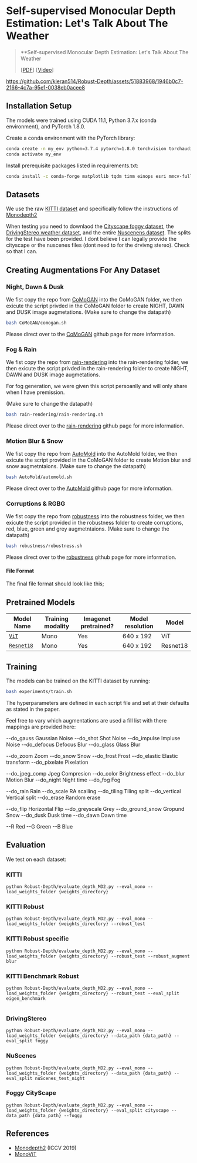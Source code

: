 # Self-supervised Monocular Depth Estimation: Let's Talk About The Weather


 >**Self-supervised Monocular Depth Estimation: Let's Talk About The Weather
 >
 >[[PDF](LINK)] [[Video](LINK)]



https://github.com/kieran514/Robust-Depth/assets/51883968/1946b0c7-2166-4c7a-95e1-0038eb0acee8



## Installation Setup

The models were trained using CUDA 11.1, Python 3.7.x (conda environment), and PyTorch 1.8.0.

Create a conda environment with the PyTorch library:

```bash
conda create -n my_env python=3.7.4 pytorch=1.8.0 torchvision torchaudio cudatoolkit=11.1 -c pytorch -c nvidia
conda activate my_env
```

Install prerequisite packages listed in requirements.txt:

```bash
conda install -c conda-forge matplotlib tqdm timm einops esri mmcv-full esri mmsegmentation
```

## Datasets

We use the raw [KITTI dataset](http://www.cvlibs.net/download.php?file=raw_data_downloader.zip) and specifically follow the instructions of [Monodepth2](https://github.com/nianticlabs/monodepth2)

When testing you need to downlaod the [Cityscape foggy dataset](https://www.cityscapes-dataset.com/downloads/), the [DrivingStereo weather dataset](https://drivingstereo-dataset.github.io/), and the entire [Nuscenens dataset](https://www.nuscenes.org/nuscenes#download). The splits for the test have been provided. I dont believe I can legally provide the cityscape or the nuscenes files (dont need to for the drvivng stereo). Check so that I can. 

## Creating Augmentations For Any Dataset

### Night, Dawn & Dusk
We fist copy the repo from [CoMoGAN](https://github.com/astra-vision/CoMoGAN) into the CoMoGAN folder, we then exicute the script privded in the CoMoGAN folder to create NIGHT, DAWN and DUSK image augmetations. (Make sure to change the datapath)
```bash
bash CoMoGAN/comogan.sh 
```
Please direct over to the [CoMoGAN](https://github.com/astra-vision/CoMoGAN) github page for more information.

### Fog & Rain
We fist copy the repo from [rain-rendering](https://github.com/astra-vision/rain-rendering) into the rain-rendering folder, we then exicute the script privded in the rain-rendering folder to create NIGHT, DAWN and DUSK image augmetations. 

For fog generation, we were given this script persoanlly and will only share when I have premission. 

(Make sure to change the datapath)
```bash
bash rain-rendering/rain-rendering.sh 
```
Please direct over to the [rain-rendering](https://github.com/astra-vision/rain-rendering) github page for more information.

### Motion Blur & Snow
We fist copy the repo from [AutoMold](https://github.com/UjjwalSaxena/Automold--Road-Augmentation-Library) into the AutoMold folder, we then exicute the script provided in the CoMoGAN folder to create Motion blur and snow augmetntaions. (Make sure to change the datapath)
```bash
bash AutoMold/automold.sh 
```
Please direct over to the [AutoMold](https://github.com/UjjwalSaxena/Automold--Road-Augmentation-Library) github page for more information.

### Corruptions & RGBG
We fist copy the repo from [robustness](https://github.com/hendrycks/robustness) into the robustness folder, we then exicute the script provided in the robustness folder to create corruptions, red, blue, green and grey augmetntaions. (Make sure to change the datapath)
```bash
bash robustness/robustness.sh 
```
Please direct over to the [robustness](https://github.com/hendrycks/robustness) github page for more information.


#### File Format
The final file format should look like this;


## Pretrained Models

| Model Name          | Training modality | Imagenet pretrained? | Model resolution  | Model  |
|-------------------------|-------------------|--------------------------|-----------------|------|
| [`ViT`](https://drive.google.com/drive/folders/1oKT2oAPp-7altFTvPKR2d7FdgXN9xMG3?usp=sharing)          | Mono              | Yes | 640 x 192                | ViT        |
| [`Resnet18`](https://drive.google.com/drive/folders/1QSHZjOk6Ufw52BGjJmuxV7PJQNisH5Kk?usp=sharing)        | Mono            | Yes | 640 x 192                |  Resnet18          |



<!-- [ViT](https://drive.google.com/drive/folders/1oKT2oAPp-7altFTvPKR2d7FdgXN9xMG3?usp=sharing)
[Resnet18](https://drive.google.com/drive/folders/1QSHZjOk6Ufw52BGjJmuxV7PJQNisH5Kk?usp=sharing) -->

## Training

The models can be trained on the KITTI dataset by running: 

```bash
bash experiments/train.sh
```

The hyperparameters are defined in each script file and set at their defaults as stated in the paper.

Feel free to vary which augmentations are used a fill list with there mappings are provided here:

--do_gauss Gaussian Noise
--do_shot Shot Noise
--do_impulse Impluse Noise
--do_defocus Defocus Blur
--do_glass Glass Blur

--do_zoom Zoom 
--do_snow Snow
--do_frost Frost
--do_elastic Elastic transform
--do_pixelate Pixelation

--do_jpeg_comp Jpeg Compresion
--do_color Brightness effect
--do_blur Motion Blur
--do_night Night time 
--do_fog Fog

--do_rain Rain 
--do_scale RA scailing
--do_tiling Tiling split
--do_vertical Vertical split
--do_erase Random erase

--do_flip Horizontal Flip
--do_greyscale Grey
--do_ground_snow Gropund Snow
--do_dusk Dusk time 
--do_dawn Dawn time

--R Red
--G Green
--B Blue 


## Evaluation
We test on each dataset:


### KITTI 

```
python Robust-Depth/evaluate_depth_MD2.py --eval_mono --load_weights_folder {weights_directory}
```

### KITTI Robust

```
python Robust-Depth/evaluate_depth_MD2.py --eval_mono --load_weights_folder {weights_directory} --robust_test
```
### KITTI Robust specific

```
python Robust-Depth/evaluate_depth_MD2.py --eval_mono --load_weights_folder {weights_directory} --robust_test --robust_augment blur
```

### KITTI Benchmark Robust

```
python Robust-Depth/evaluate_depth_MD2.py --eval_mono --load_weights_folder {weights_directory} --robust_test --eval_split eigen_benchmark
 
```

### DrivingStereo 

```
python Robust-Depth/evaluate_depth_MD2.py --eval_mono --load_weights_folder {weights_directory} --data_path {data_path} --eval_split foggy

```

### NuScenes 

```
python Robust-Depth/evaluate_depth_MD2.py --eval_mono --load_weights_folder {weights_directory} --data_path {data_path} --eval_split nuScenes_test_night
```

### Foggy CityScape 

```
python Robust-Depth/evaluate_depth_MD2.py --eval_mono --load_weights_folder {weights_directory} --eval_split cityscape --data_path {data_path} --foggy
```


## References

* [Monodepth2](https://github.com/nianticlabs/monodepth2) (ICCV 2019)
* [MonoViT](https://github.com/zxcqlf/MonoViT) 



